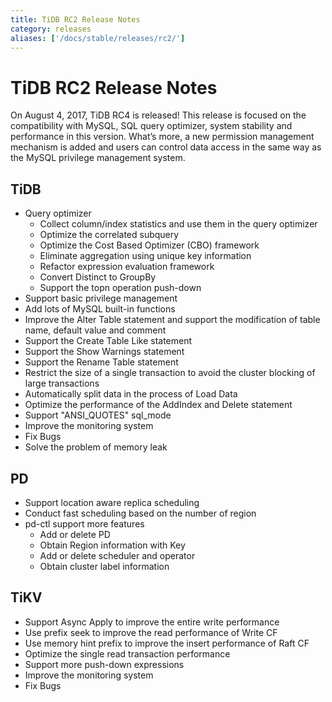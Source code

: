 ```yaml
---
title: TiDB RC2 Release Notes
category: releases
aliases: ['/docs/stable/releases/rc2/']
---
```


# TiDB RC2 Release Notes

On August 4, 2017, TiDB RC4 is released! This release is focused on the compatibility with MySQL, SQL query optimizer, system stability and performance in this version. What’s more, a new permission management mechanism is added and users can control data access in the same way as the MySQL privilege management system.

## TiDB

+ Query optimizer
    - Collect column/index statistics and use them in the query optimizer
    - Optimize the correlated subquery
    - Optimize the Cost Based Optimizer (CBO) framework
    - Eliminate aggregation using unique key information
    - Refactor expression evaluation framework
    - Convert Distinct to GroupBy
    - Support the topn operation push-down
+ Support basic privilege management
+ Add lots of MySQL built-in functions
+ Improve the Alter Table statement and support the modification of table name, default value and comment
+ Support the Create Table Like statement
+ Support the Show Warnings statement
+ Support the Rename Table statement
+ Restrict the size of a single transaction to avoid the cluster blocking of large transactions
+ Automatically split data in the process of Load Data
+ Optimize the performance of the AddIndex and Delete statement
+ Support "ANSI_QUOTES" sql_mode
+ Improve the monitoring system
+ Fix Bugs
+ Solve the problem of memory leak

## PD

+ Support location aware replica scheduling
+ Conduct fast scheduling based on the number of region
+ pd-ctl support more features
    - Add or delete PD
    - Obtain Region information with Key
    - Add or delete scheduler and operator
    - Obtain cluster label information

## TiKV

+ Support Async Apply to improve the entire write performance
+ Use prefix seek to improve the read performance of Write CF
+ Use memory hint prefix to improve the insert performance of Raft CF
+ Optimize the single read transaction performance
+ Support more push-down expressions
+ Improve the monitoring system
+ Fix Bugs
